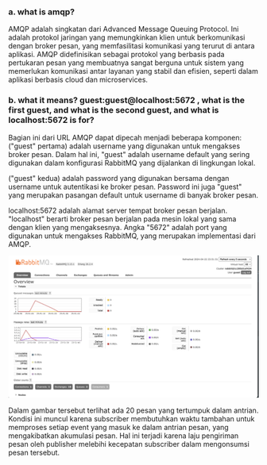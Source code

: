 ### a. what is amqp?
AMQP adalah singkatan dari Advanced Message Queuing Protocol. Ini adalah protokol jaringan yang memungkinkan klien untuk berkomunikasi dengan broker pesan, yang memfasilitasi komunikasi yang terurut di antara aplikasi. AMQP didefinisikan sebagai protokol yang berbasis pada pertukaran pesan yang membuatnya sangat berguna untuk sistem yang memerlukan komunikasi antar layanan yang stabil dan efisien, seperti dalam aplikasi berbasis cloud dan microservices.

### b.  what it means? guest:guest@localhost:5672 , what is the first guest, and what is the second guest, and what is localhost:5672 is for?
Bagian ini dari URL AMQP dapat dipecah menjadi beberapa komponen:
("guest" pertama) adalah username yang digunakan untuk mengakses broker pesan. Dalam hal ini, "guest" adalah username default yang sering digunakan dalam konfigurasi RabbitMQ yang dijalankan di lingkungan lokal.

("guest" kedua) adalah password yang digunakan bersama dengan username untuk autentikasi ke broker pesan. Password ini juga "guest" yang merupakan pasangan default untuk username di banyak broker pesan.

localhost:5672 adalah alamat server tempat broker pesan berjalan. "localhost" berarti broker pesan berjalan pada mesin lokal yang sama dengan klien yang mengaksesnya. Angka "5672" adalah port yang digunakan untuk mengakses RabbitMQ, yang merupakan implementasi dari AMQP.

![queue](image.png)

Dalam gambar tersebut terlihat ada 20 pesan yang tertumpuk dalam antrian. Kondisi ini muncul karena subscriber membutuhkan waktu tambahan untuk memproses setiap event yang masuk ke dalam antrian pesan, yang mengakibatkan akumulasi pesan. Hal ini terjadi karena laju pengiriman pesan oleh publisher melebihi kecepatan subscriber dalam mengonsumsi pesan tersebut.



